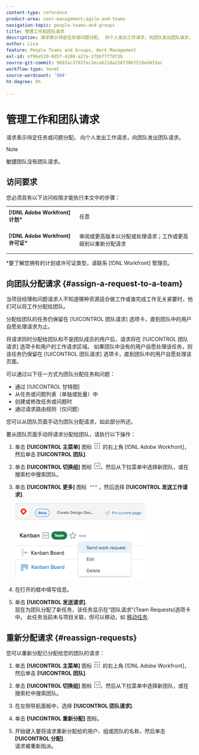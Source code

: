 ```yaml
---
content-type: reference
product-area: user-management;agile-and-teams
navigation-topic: people-teams-and-groups
title: 管理工作和团队请求
description: 请求表示待定任务或问题分配。 向个人发出工作请求，向团队发出团队请求。
author: Lisa
feature: People Teams and Groups, Work Management
exl-id: ef96e520-0d5f-4180-a27a-1fbbffff8f2b
source-git-commit: 9693ac3792fec3eca6218a228f2067519ed433ac
workflow-type: tm+mt
source-wordcount: '504'
ht-degree: 0%

---
```


# 管理工作和团队请求

请求表示待定任务或问题分配。 向个人发出工作请求，向团队发出团队请求。

>[!NOTE]
>
>敏捷团队没有团队请求。

## 访问要求

您必须具有以下访问权限才能执行本文中的步骤：

<table style="table-layout:auto"> 
 <col> 
 </col> 
 <col> 
 </col> 
 <tbody> 
  <tr> 
   <td role="rowheader"><strong>[!DNL Adobe Workfront] 计划*</strong></td> 
   <td> <p>任意</p> </td> 
  </tr> 
  <tr> 
   <td role="rowheader"><strong>[!DNL Adobe Workfront] 许可证*</strong></td> 
   <td> <p>审阅或更高版本以分配或处理请求；工作或更高级别以重新分配请求</p> </td> 
  </tr> 
 </tbody> 
</table>

&#42;要了解您拥有的计划或许可证类型，请联系 [!DNL Workfront] 管理员。

## 向团队分配请求 {#assign-a-request-to-a-team}

当项目经理和问题请求人不知道哪种资源适合做工作或谁完成工作无关紧要时，他们可以将工作分配给团队。

分配给团队的任务仍保留在 [!UICONTROL 团队请求] 选项卡，直到团队中的用户自愿处理请求为止。

将请求同时分配给团队和不是团队成员的用户后，请求将在 [!UICONTROL 团队请求] 选项卡和用户的工作请求区域。 如果团队中没有的用户自愿处理该任务，则该任务仍保留在 [!UICONTROL 团队请求] 选项卡，直到团队中的用户自愿处理该页面。

可以通过以下任一方式为团队分配任务和问题：

* 通过 [!UICONTROL 甘特图]
* 从任务或问题列表（单独或批量）中
* 创建或修改任务或问题时
* 通过请求路由规则（仅问题）

您可以从团队页面手动为团队分配请求，如此部分所述。

要从团队页面手动将请求分配给团队，请执行以下操作：

1. 单击 **[!UICONTROL 主菜单]** 图标 ![](assets/main-menu-icon.png) 的右上角 [!DNL Adobe Workfront]，然后单击 **[!UICONTROL 团队]**.

1. 单击 **[!UICONTROL 切换组]** 图标 ![切换团队图标](assets/switch-team-icon.png)，然后从下拉菜单中选择新团队，或在搜索栏中搜索团队。

1. 单击 **[!UICONTROL 更多]** 图标 ![](assets/more-icon.png)，然后选择 **[!UICONTROL 发送工作请求]**.

   ![](assets/edit-team-settings-350x205.png)

1. 在打开的框中填写信息。
1. 单击 **[!UICONTROL 发送请求]**.\
   现在为团队分配了新任务，该任务显示在“团队请求”(Team Requests)选项卡中。 此任务当前未与项目关联，但可以移动，如 [移动任务](../../manage-work/tasks/manage-tasks/move-tasks.md).

## 重新分配请求 {#reassign-requests}

您可以重新分配已分配给您的团队的请求：

1. 单击 **[!UICONTROL 主菜单]** 图标 ![](assets/main-menu-icon.png) 的右上角 [!DNL Adobe Workfront]，然后单击 **[!UICONTROL 团队]**.
1. 单击 **[!UICONTROL 切换组]** 图标 ![切换团队图标](assets/switch-team-icon.png)，然后从下拉菜单中选择新团队，或在搜索栏中搜索团队。
1. 在左侧导航面板中，选择 **[!UICONTROL 团队请求]**.
1. 单击 **[!UICONTROL 重新分配]** 图标。

1. 开始键入要将请求重新分配给的用户、组或团队的名称，然后单击 **[!UICONTROL 分配]**.\
   请求被重新指派。
